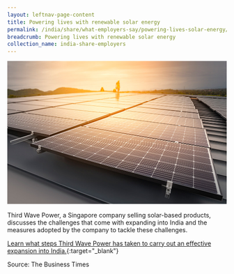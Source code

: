 ```yaml
---
layout: leftnav-page-content
title: Powering lives with renewable solar energy
permalink: /india/share/what-employers-say/powering-lives-solar-energy/
breadcrumb: Powering lives with renewable solar energy
collection_name: india-share-employers
---
```


<img src="\images\india-employers\powering-lives-solar-energy.jpg" alt="powering-lives-solar-energy" style="width:800px;" />

Third Wave Power, a Singapore company selling solar-based products, discusses the challenges that come with expanding into India and the measures adopted by the company to tackle these challenges. 

[Learn what steps Third Wave Power has taken to carry out an effective expansion into India.](https://www.businesstimes.com.sg/hub/emerging-enterprise-2019/powering-lives-with-renewable-solar-energy){:target="_blank"}

Source: The Business Times
